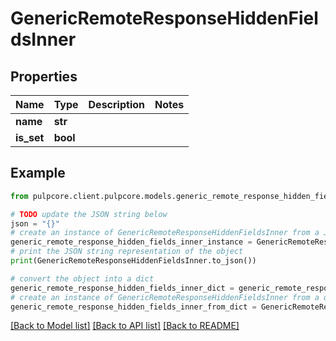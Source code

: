 # GenericRemoteResponseHiddenFieldsInner


## Properties

Name | Type | Description | Notes
------------ | ------------- | ------------- | -------------
**name** | **str** |  | 
**is_set** | **bool** |  | 

## Example

```python
from pulpcore.client.pulpcore.models.generic_remote_response_hidden_fields_inner import GenericRemoteResponseHiddenFieldsInner

# TODO update the JSON string below
json = "{}"
# create an instance of GenericRemoteResponseHiddenFieldsInner from a JSON string
generic_remote_response_hidden_fields_inner_instance = GenericRemoteResponseHiddenFieldsInner.from_json(json)
# print the JSON string representation of the object
print(GenericRemoteResponseHiddenFieldsInner.to_json())

# convert the object into a dict
generic_remote_response_hidden_fields_inner_dict = generic_remote_response_hidden_fields_inner_instance.to_dict()
# create an instance of GenericRemoteResponseHiddenFieldsInner from a dict
generic_remote_response_hidden_fields_inner_from_dict = GenericRemoteResponseHiddenFieldsInner.from_dict(generic_remote_response_hidden_fields_inner_dict)
```
[[Back to Model list]](../README.md#documentation-for-models) [[Back to API list]](../README.md#documentation-for-api-endpoints) [[Back to README]](../README.md)



